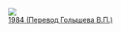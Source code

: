![](/books/sf_history/Джордж%20Оруэлл/1984%20(Перевод%20Голышева%20В.П.).jpg)  
[1984 (Перевод Голышева В.П.)](/books/sf_history/Джордж%20Оруэлл/1984%20(Перевод%20Голышева%20В.П.))